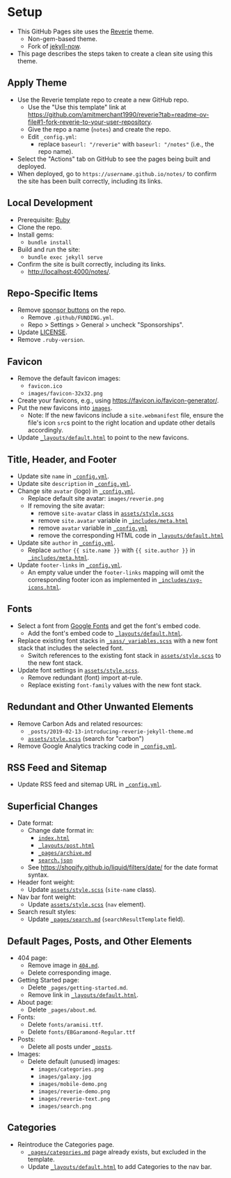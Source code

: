 # Setup

- This GitHub Pages site uses the [Reverie](https://github.com/amitmerchant1990/reverie) theme.
  - Non-gem-based theme.
  - Fork of [jekyll-now](https://github.com/barryclark/jekyll-now).
- This page describes the steps taken to create a clean site using this theme.

## Apply Theme

- Use the Reverie template repo to create a new GitHub repo.
  - Use the "Use this template" link at <https://github.com/amitmerchant1990/reverie?tab=readme-ov-file#1-fork-reverie-to-your-user-repository>.
  - Give the repo a name (`notes`) and create the repo.
  - Edit `_config.yml`:
    - replace `baseurl: "/reverie"` with `baseurl: "/notes"` (i.e., the repo name).
- Select the "Actions" tab on GitHub to see the pages being built and deployed.
- When deployed, go to `https://`_`username`_`.github.io/notes/` to confirm the site has been built correctly, including its links.

## Local Development

- Prerequisite: [Ruby](https://jekyllrb.com/docs/installation/)
- Clone the repo.
- Install gems:
  - `bundle install`
- Build and run the site:
  - `bundle exec jekyll serve`
- Confirm the site is built correctly, including its links.
  - <http://localhost:4000/notes/>.

## Repo-Specific Items

- Remove [sponsor buttons](https://docs.github.com/en/repositories/managing-your-repositorys-settings-and-features/customizing-your-repository/displaying-a-sponsor-button-in-your-repository) on the repo.
  - Remove `.github/FUNDING.yml`.
  - Repo > Settings > General > uncheck "Sponsorships".
- Update [LICENSE](LICENSE).
- Remove `.ruby-version`.

## Favicon

- Remove the default favicon images:
  - `favicon.ico`
  - `images/favicon-32x32.png`
- Create your favicons, e.g., using <https://favicon.io/favicon-generator/>.
- Put the new favicons into [`images`](images).
  - Note: If the new favicons include a `site.webmanifest` file, ensure the file's icon `src`s point to the right location and update other details accordingly.
- Update [`_layouts/default.html`](_layouts/default.html) to point to the new favicons.

## Title, Header, and Footer

- Update site `name` in [`_config.yml`](_config.yml).
- Update site `description` in [`_config.yml`](_config.yml).
- Change site `avatar` (logo) in [`_config.yml`](_config.yml).
  - Replace default site avatar: `images/reverie.png`
  - If removing the site avatar:
    - remove `site-avatar` class in [`assets/style.scss`](assets/style.scss)
    - remove `site.avatar` variable in [`_includes/meta.html`](_includes/meta.html)
    - remove `avatar` variable in [`_config.yml`](_config.yml)
    - remove the corresponding HTML code in [`_layouts/default.html`](_layouts/default.html)
- Update site `author` in [`_config.yml`](_config.yml).
  - Replace `author` `{{ site.name }}` with `{{ site.author }}` in [`_includes/meta.html`](_includes/meta.html).
- Update `footer-links` in [`_config.yml`](_config.yml).
  - An empty value under the `footer-links` mapping will omit the corresponding footer icon as implemented in [`_includes/svg-icons.html`](_includes/svg-icons.html).

## Fonts

- Select a font from [Google Fonts](https://fonts.google.com/) and get the font's embed code.
  - Add the font's embed code to [`_layouts/default.html`](_layouts/default.html).
- Replace existing font stacks in [`_sass/_variables.scss`](_sass/_variables.scss) with a new font stack that includes the selected font.
  - Switch references to the existing font stack in [`assets/style.scss`](assets/style.scss) to the new font stack.
- Update font settings in [`assets/style.scss`](assets/style.scss).
  - Remove redundant (font) import at-rule.
  - Replace existing `font-family` values with the new font stack.

## Redundant and Other Unwanted Elements

- Remove Carbon Ads and related resources:
  - `_posts/2019-02-13-introducing-reverie-jekyll-theme.md`
  - [`assets/style.scss`](assets/style.scss) (search for "carbon")
- Remove Google Analytics tracking code in [`_config.yml`](_config.yml).

## RSS Feed and Sitemap

- Update RSS feed and sitemap URL in [`_config.yml`](_config.yml).

## Superficial Changes

- Date format:
  - Change date format in:
    - [`index.html`](index.html)
    - [`_layouts/post.html`](_layouts/post.html)
    - [`_pages/archive.md`](_pages/archive.md)
    - [`search.json`](search.json)
  - See <https://shopify.github.io/liquid/filters/date/> for the date format syntax.
- Header font weight:
  - Update [`assets/style.scss`](assets/style.scss) (`site-name` class).
- Nav bar font weight:
  - Update [`assets/style.scss`](assets/style.scss) (`nav` element).
- Search result styles:
  - Update [`_pages/search.md`](_pages/search.md) (`searchResultTemplate` field).

## Default Pages, Posts, and Other Elements

- 404 page:
  - Remove image in [`404.md`](404.md).
  - Delete corresponding image.
- Getting Started page:
  - Delete `_pages/getting-started.md`.
  - Remove link in [`_layouts/default.html`](_layouts/default.html).
- About page:
  - Delete `_pages/about.md`.
- Fonts:
  - Delete `fonts/aramisi.ttf`.
  - Delete `fonts/EBGaramond-Regular.ttf`
- Posts:
  - Delete all posts under [`_posts`](_posts).
- Images:
  - Delete default (unused) images:
    - `images/categories.png`
    - `images/galaxy.jpg`
    - `images/mobile-demo.png`
    - `images/reverie-demo.png`
    - `images/reverie-text.png`
    - `images/search.png`

## Categories

- Reintroduce the Categories page.
  - [`_pages/categories.md`](_pages/categories.md) page already exists, but excluded in the template.
  - Update [`_layouts/default.html`](_layouts/default.html) to add Categories to the nav bar.
